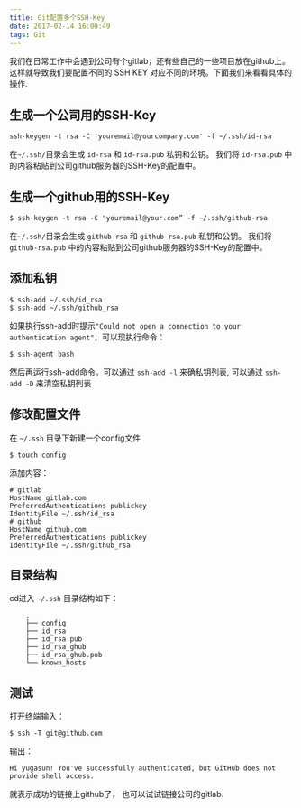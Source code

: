 ```yaml
---
title: Git配置多个SSH-Key
date: 2017-02-14 16:00:49
tags: Git
---
```


我们在日常工作中会遇到公司有个gitlab，还有些自己的一些项目放在github上。
这样就导致我们要配置不同的 SSH KEY 对应不同的环境。下面我们来看看具体的操作.

<!-- more --> 

## 生成一个公司用的SSH-Key

```
ssh-keygen -t rsa -C 'youremail@yourcompany.com' -f ~/.ssh/id-rsa
```

在`~/.ssh/`目录会生成 `id-rsa` 和 `id-rsa.pub` 私钥和公钥。 我们将 `id-rsa.pub` 中的内容粘贴到公司github服务器的SSH-Key的配置中。

## 生成一个github用的SSH-Key

```
$ ssh-keygen -t rsa -C "youremail@your.com” -f ~/.ssh/github-rsa
```

在`~/.ssh/`目录会生成 `github-rsa` 和 `github-rsa.pub` 私钥和公钥。 我们将 `github-rsa.pub` 中的内容粘贴到公司github服务器的SSH-Key的配置中。

## 添加私钥

```
$ ssh-add ~/.ssh/id_rsa 
$ ssh-add ~/.ssh/github_rsa
```

如果执行ssh-add时提示`"Could not open a connection to your authentication agent"`，可以现执行命令：

```
$ ssh-agent bash
```

然后再运行ssh-add命令。可以通过 `ssh-add -l` 来确私钥列表, 可以通过 `ssh-add -D` 来清空私钥列表


## 修改配置文件

在 `~/.ssh` 目录下新建一个config文件

```
$ touch config

```

添加内容：

```    
# gitlab
HostName gitlab.com
PreferredAuthentications publickey
IdentityFile ~/.ssh/id_rsa
# github
HostName github.com
PreferredAuthentications publickey
IdentityFile ~/.ssh/github_rsa 
```


## 目录结构

cd进入 `~/.ssh` 目录结构如下：

```
    .
    ├── config
    ├── id_rsa
    ├── id_rsa.pub
    ├── id_rsa_ghub
    ├── id_rsa_ghub.pub
    └── known_hosts

```

## 测试

打开终端输入：

```
$ ssh -T git@github.com
```

输出：

```
Hi yugasun! You've successfully authenticated, but GitHub does not provide shell access.
```

就表示成功的链接上github了， 也可以试试链接公司的gitlab.
